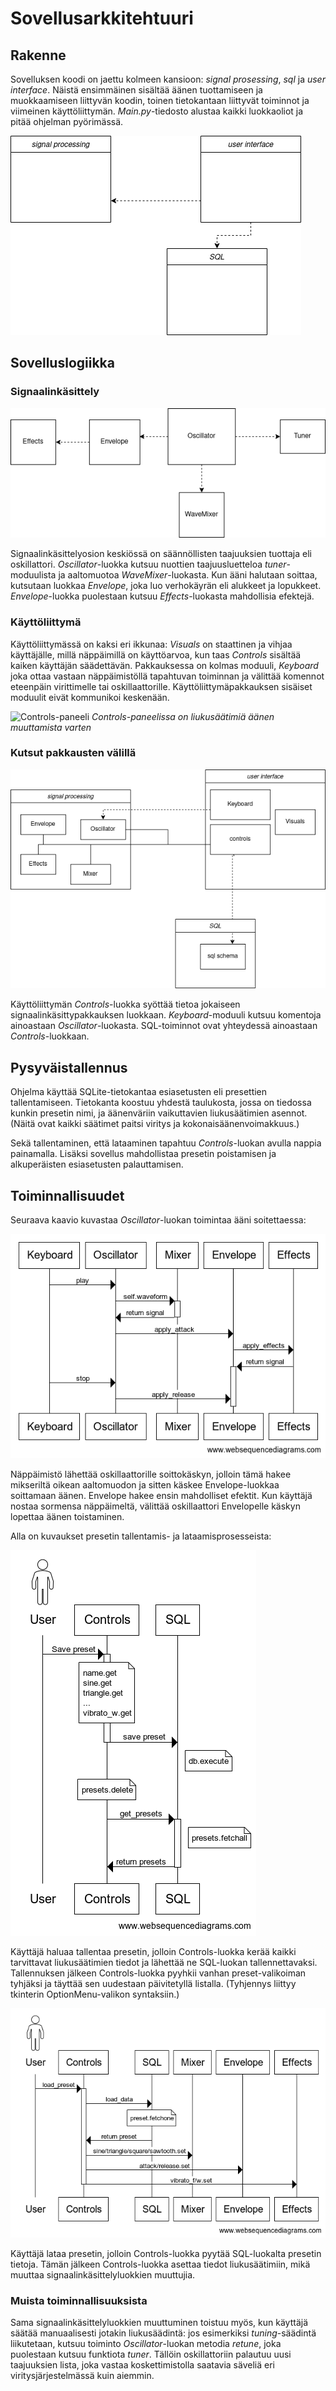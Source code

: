 # Sovellusarkkitehtuuri

## Rakenne

Sovelluksen koodi on jaettu kolmeen kansioon: *signal prosessing*, *sql* ja *user interface*. Näistä ensimmäinen sisältää äänen tuottamiseen ja muokkaamiseen liittyvän koodin, toinen tietokantaan liittyvät toiminnot ja viimeinen käyttöliittymän. *Main.py*-tiedosto alustaa kaikki luokkaoliot ja pitää ohjelman pyörimässä.

![Pakkausrakenne](./kuvat/pakkauskaavio.png)

## Sovelluslogiikka

### Signaalinkäsittely

![Oskillaattori](./kuvat/DSP.png)

Signaalinkäsittelyosion keskiössä on säännöllisten taajuuksien tuottaja eli oskillattori. *Oscillator*-luokka kutsuu nuottien taajuusluetteloa *tuner*-moduulista ja aaltomuotoa *WaveMixer*-luokasta. Kun ääni halutaan soittaa, kutsutaan luokkaa *Envelope*, joka luo verhokäyrän eli alukkeet ja lopukkeet. *Envelope*-luokka puolestaan kutsuu *Effects*-luokasta mahdollisia efektejä.

### Käyttöliittymä

Käyttöliittymässä on kaksi eri ikkunaa: *Visuals* on staattinen ja vihjaa käyttäjälle, millä näppäimillä on käyttöarvoa, kun taas *Controls* sisältää kaiken käyttäjän säädettävän. Pakkauksessa on kolmas moduuli, *Keyboard* joka ottaa vastaan näppäimistöllä tapahtuvan toiminnan ja välittää komennot eteenpäin virittimelle tai oskillaattorille. Käyttöliittymäpakkauksen sisäiset moduulit eivät kommunikoi keskenään.

![Controls-paneeli](./kuvat/controls.png)
*Controls-paneelissa on liukusäätimiä äänen muuttamista varten*

### Kutsut pakkausten välillä

![sovelluslogiikka](./kuvat/sovelluslogiikka.png)

Käyttöliittymän *Controls*-luokka syöttää tietoa jokaiseen signaalinkäsittypakkauksen luokkaan. *Keyboard*-moduuli kutsuu komentoja ainoastaan *Oscillator*-luokasta. SQL-toiminnot ovat yhteydessä ainoastaan *Controls*-luokkaan.

## Pysyväistallennus

Ohjelma käyttää SQLite-tietokantaa esiasetusten eli presettien tallentamiseen. Tietokanta koostuu yhdestä taulukosta, jossa on tiedossa kunkin presetin nimi, ja äänenväriin vaikuttavien liukusäätimien asennot. (Näitä ovat kaikki säätimet paitsi viritys ja kokonaisäänenvoimakkuus.)

Sekä tallentaminen, että lataaminen tapahtuu *Controls*-luokan avulla nappia painamalla. Lisäksi sovellus mahdollistaa presetin poistamisen ja alkuperäisten esiasetusten palauttamisen.

## Toiminnallisuudet

Seuraava kaavio kuvastaa *Oscillator*-luokan toimintaa ääni soitettaessa:

![sekvenssikaavio](./kuvat/sekvenssikaavio1.png)

Näppäimistö lähettää oskillaattorille soittokäskyn, jolloin tämä hakee mikseriltä oikean aaltomuodon ja sitten käskee Envelope-luokkaa soittamaan äänen. Envelope hakee ensin mahdolliset efektit. Kun käyttäjä nostaa sormensa näppäimeltä, välittää oskillaattori Envelopelle käskyn lopettaa äänen toistaminen.

Alla on kuvaukset presetin tallentamis- ja lataamisprosesseista:

![sekvenssikaavio](./kuvat/save_preset.png)

Käyttäjä haluaa tallentaa presetin, jolloin Controls-luokka kerää kaikki tarvittavat liukusäätimien tiedot ja lähettää ne SQL-luokan tallennettavaksi. Tallennuksen jälkeen Controls-luokka pyyhkii vanhan preset-valikoiman tyhjäksi ja täyttää sen uudestaan päivitetyllä listalla. (Tyhjennys liittyy tkinterin OptionMenu-valikon syntaksiin.)

![sekvenssikaavio](./kuvat/load_preset.png)

Käyttäjä lataa presetin, jolloin Controls-luokka pyytää SQL-luokalta presetin tietoja. Tämän jälkeen Controls-luokka asettaa tiedot liukusäätimiin, mikä muuttaa signaalinkäsittelyluokkien muuttujia.

### Muista toiminnallisuuksista

Sama signaalinkäsittelyluokkien muuttuminen toistuu myös, kun käyttäjä säätää manuaalisesti jotakin liukusäädintä: jos esimerkiksi *tuning*-säädintä liikutetaan, kutsuu toiminto *Oscillator*-luokan metodia *retune*, joka puolestaan kutsuu funktiota *tuner*. Tällöin oskillattoriin palautuu uusi taajuuksien lista, joka vastaa koskettimistolla saatavia säveliä eri viritysjärjestelmässä kuin aiemmin.
